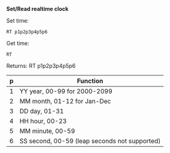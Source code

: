 __Set/Read realtime clock__

Set time:

	RT p1p2p3p4p5p6

Get time:

	RT

Returns: RT p1p2p3p4p5p6

| p   | Function |
| --- | --- |
| 1 | YY year, 00-99 for 2000-2099                  |
| 2 | MM month, 01-12 for Jan-Dec                   |
| 3 | DD day, 01-31                                 |
| 4 | HH hour, 00-23                                |
| 5 | MM minute, 00-59                              |
| 6 | SS second, 00-59 (leap seconds not supported) |

